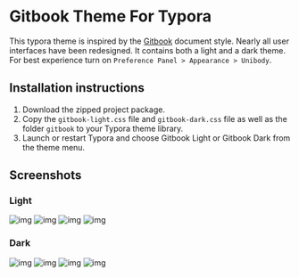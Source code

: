 # Gitbook Theme For Typora
This typora theme is inspired by the [Gitbook](https://www.gitbook.com) document style. Nearly all user interfaces have been redesigned. It contains both a light and a dark theme. For best experience turn on `Preference Panel > Appearance > Unibody`.

## Installation instructions
1. Download the zipped project package.
2. Copy the `gitbook-light.css` file and `gitbook-dark.css` file as well as the folder `gitbook` to your Typora theme library.
3. Launch or restart Typora and choose Gitbook Light or Gitbook Dark from the theme menu.

## Screenshots

### Light
![img](images/gitbooklight_main)
![img](images/gitbooklight_megamenu)
![img](images/gitbooklight_ui)
![img](images/gitbooklight_themes)

### Dark
![img](images/gitbookdark_main)
![img](images/gitbookdark_megamenu)
![img](images/gitbookdark_ui)
![img](images/gitbookdark_themes)

